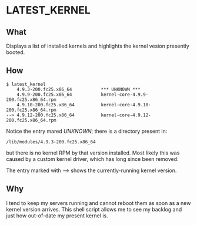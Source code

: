 LATEST_KERNEL
=============

What
----

Displays a list of installed kernels and highlights the kernel vesion presently booted.

How
---

	$ latest_kernel
	    4.9.3-200.fc25.x86_64           *** UNKNOWN ***
	    4.9.9-200.fc25.x86_64           kernel-core-4.9.9-200.fc25.x86_64.rpm
	    4.9.10-200.fc25.x86_64          kernel-core-4.9.10-200.fc25.x86_64.rpm
	--> 4.9.12-200.fc25.x86_64          kernel-core-4.9.12-200.fc25.x86_64.rpm

Notice the entry mared *UNKNOWN*; there is a directory present in:

	/lib/modules/4.9.3-200.fc25.x86_64

but there is no kernel RPM by that version installed.  Most likely this was caused by a custom kernel driver, which has long since been removed.

The entry marked with *-->* shows the currently-running kernel version.

Why
---

I tend to keep my servers running and cannot reboot them as soon as a new kernel version arrives.  This shell script allows me to see my backlog and just how out-of-date my present kernel is.
